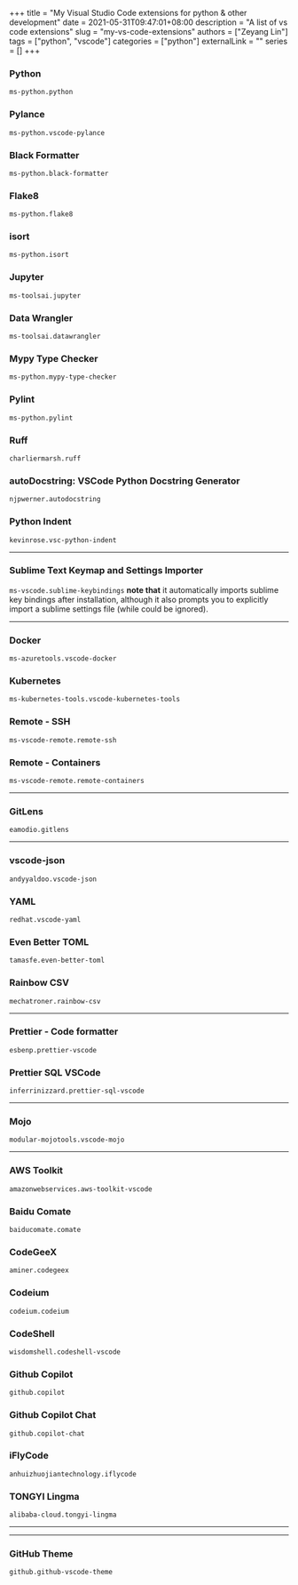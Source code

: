 +++
title = "My Visual Studio Code extensions for python & other development"
date = 2021-05-31T09:47:01+08:00
description = "A list of vs code extensions"
slug = "my-vs-code-extensions"
authors = ["Zeyang Lin"]
tags = ["python", "vscode"]
categories = ["python"]
externalLink = ""
series = []
+++

### Python

`ms-python.python`

### Pylance

`ms-python.vscode-pylance`

### Black Formatter

`ms-python.black-formatter`

### Flake8

`ms-python.flake8`

### isort

`ms-python.isort`

### Jupyter

`ms-toolsai.jupyter`

### Data Wrangler

`ms-toolsai.datawrangler`

### Mypy Type Checker

`ms-python.mypy-type-checker`

### Pylint

`ms-python.pylint`

### Ruff

`charliermarsh.ruff`

### autoDocstring: VSCode Python Docstring Generator

`njpwerner.autodocstring`

### Python Indent

`kevinrose.vsc-python-indent`

------------------

### Sublime Text Keymap and Settings Importer

`ms-vscode.sublime-keybindings`
**note that** it automatically imports sublime key bindings after installation, although it also prompts you to explicitly import a sublime settings file (while could be ignored).

------------------

### Docker

`ms-azuretools.vscode-docker`

### Kubernetes

`ms-kubernetes-tools.vscode-kubernetes-tools`

### Remote - SSH

`ms-vscode-remote.remote-ssh`

### Remote - Containers

`ms-vscode-remote.remote-containers`

------------------

### GitLens

`eamodio.gitlens`

------------------

### vscode-json

`andyyaldoo.vscode-json`

### YAML

`redhat.vscode-yaml`

### Even Better TOML

`tamasfe.even-better-toml`

### Rainbow CSV

`mechatroner.rainbow-csv`

------------------

### Prettier - Code formatter

`esbenp.prettier-vscode`

### Prettier SQL VSCode

`inferrinizzard.prettier-sql-vscode`

------------------

### Mojo

`modular-mojotools.vscode-mojo`

------------------

### AWS Toolkit

`amazonwebservices.aws-toolkit-vscode`

### Baidu Comate

`baiducomate.comate`

### CodeGeeX

`aminer.codegeex`

### Codeium

`codeium.codeium`

### CodeShell

`wisdomshell.codeshell-vscode`

### Github Copilot

`github.copilot`

### Github Copilot Chat

`github.copilot-chat`

### iFlyCode

`anhuizhuojiantechnology.iflycode`

### TONGYI Lingma

`alibaba-cloud.tongyi-lingma`

------------------

------------------

### GitHub Theme

`github.github-vscode-theme`

